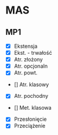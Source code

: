 # MAS

## MP1
  - [x] Ekstensja
  - [x] Ekst. - trwałość
  - [x] Atr. złożony
  - [x] Atr. opcjonaln
  - [x] Atr. powt.
  - [] Atr. klasowy
  - [x] Atr. pochodny
  - [] Met. klasowa
  - [x] Przesłonięcie
  - [x] Przeciążenie